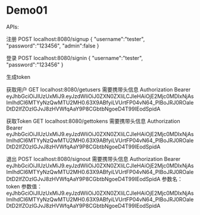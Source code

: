 # Demo01

APIs:

注册
POST localhost:8080/signup
{
"username":"tester",
"password":"123456",
"admin":false
}

登录
POST localhost:8080/signin
{
"username":"tester",
"password":"123456"
}

生成token


获取用户
GET localhost:8080/getusers
需要携带头信息 Authorization       Bearer eyJhbGciOiJIUzUxMiJ9.eyJzdWIiOiJ0ZXN0ZXIiLCJleHAiOjE2Mjc0MDIxNjAsImlhdCI6MTYyNzQwMTU2MH0.63X9ABfyiLVUrtFP04vN64_PIBoJRJ0ROaleDtD2IfZOzIGJvJ8zHVWfqAaY9P8CGbtbNgoeD4T99IEodSpidA


获取Token
GET localhost:8080/gettokens
需要携带头信息 Authorization       Bearer eyJhbGciOiJIUzUxMiJ9.eyJzdWIiOiJ0ZXN0ZXIiLCJleHAiOjE2Mjc0MDIxNjAsImlhdCI6MTYyNzQwMTU2MH0.63X9ABfyiLVUrtFP04vN64_PIBoJRJ0ROaleDtD2IfZOzIGJvJ8zHVWfqAaY9P8CGbtbNgoeD4T99IEodSpidA


退出
POST localhost:8080/signout
需要携带头信息 Authorization       Bearer eyJhbGciOiJIUzUxMiJ9.eyJzdWIiOiJ0ZXN0ZXIiLCJleHAiOjE2Mjc0MDIxNjAsImlhdCI6MTYyNzQwMTU2MH0.63X9ABfyiLVUrtFP04vN64_PIBoJRJ0ROaleDtD2IfZOzIGJvJ8zHVWfqAaY9P8CGbtbNgoeD4T99IEodSpidA
参数名：token
参数值：eyJhbGciOiJIUzUxMiJ9.eyJzdWIiOiJ0ZXN0ZXIiLCJleHAiOjE2Mjc0MDIxNjAsImlhdCI6MTYyNzQwMTU2MH0.63X9ABfyiLVUrtFP04vN64_PIBoJRJ0ROaleDtD2IfZOzIGJvJ8zHVWfqAaY9P8CGbtbNgoeD4T99IEodSpidA











